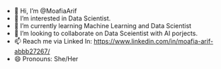 - 👋 Hi, I’m @MoafiaArif
- 👀 I’m interested in Data Scientist.
- 🌱 I’m currently learning Machine Learning and Data Scientist 
- 💞️ I’m looking to collaborate on Data Sceientist with AI porjects.
- 📫 Reach me via Linked In: https://www.linkedin.com/in/moafia-arif-abbb27267/
- 😄 Pronouns: She/Her

<!---
MoafiaArif/MoafiaArif is a ✨ special ✨ repository because its `README.md` (this file) appears on your GitHub profile.
You can click the Preview link to take a look at your changes.
--->
